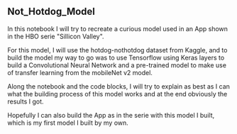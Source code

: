 ## Not_Hotdog_Model
In this notebook I will try to recreate a curious model used in an App shown in the HBO serie "Sillicon Valley". 

For this model, I will use the hotdog-nothotdog dataset from Kaggle, and to build the model my way to go was to use Tensorflow using Keras layers to build a Convolutional Neural Network and a pre-trained model to make use of transfer learning from the mobileNet v2 model.

Along the notebook and the code blocks, I will try to explain as best as I can what the building process of this model works and at the end obviously the results I got.

Hopefully I can also build the App as in the serie with this model I built, which is my first model I built by my own.
